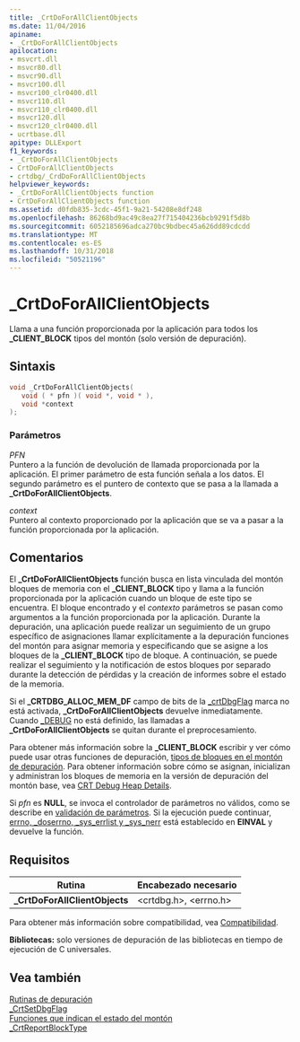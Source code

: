 ```yaml
---
title: _CrtDoForAllClientObjects
ms.date: 11/04/2016
apiname:
- _CrtDoForAllClientObjects
apilocation:
- msvcrt.dll
- msvcr80.dll
- msvcr90.dll
- msvcr100.dll
- msvcr100_clr0400.dll
- msvcr110.dll
- msvcr110_clr0400.dll
- msvcr120.dll
- msvcr120_clr0400.dll
- ucrtbase.dll
apitype: DLLExport
f1_keywords:
- _CrtDoForAllClientObjects
- CrtDoForAllClientObjects
- crtdbg/_CrdDoForAllClientObjects
helpviewer_keywords:
- _CrtDoForAllClientObjects function
- CrtDoForAllClientObjects function
ms.assetid: d0fdb835-3cdc-45f1-9a21-54208e8df248
ms.openlocfilehash: 86268bd9ac49c8ea27f715404236bcb9291f5d8b
ms.sourcegitcommit: 6052185696adca270bc9bdbec45a626dd89cdcdd
ms.translationtype: MT
ms.contentlocale: es-ES
ms.lasthandoff: 10/31/2018
ms.locfileid: "50521196"
---
```

# <a name="crtdoforallclientobjects"></a>_CrtDoForAllClientObjects

Llama a una función proporcionada por la aplicación para todos los **_CLIENT_BLOCK** tipos del montón (solo versión de depuración).

## <a name="syntax"></a>Sintaxis

```C
void _CrtDoForAllClientObjects(
   void ( * pfn )( void *, void * ),
   void *context
);
```

### <a name="parameters"></a>Parámetros

*PFN*<br/>
Puntero a la función de devolución de llamada proporcionada por la aplicación. El primer parámetro de esta función señala a los datos. El segundo parámetro es el puntero de contexto que se pasa a la llamada a **_CrtDoForAllClientObjects**.

*context*<br/>
Puntero al contexto proporcionado por la aplicación que se va a pasar a la función proporcionada por la aplicación.

## <a name="remarks"></a>Comentarios

El **_CrtDoForAllClientObjects** función busca en lista vinculada del montón bloques de memoria con el **_CLIENT_BLOCK** tipo y llama a la función proporcionada por la aplicación cuando un bloque de este tipo se encuentra. El bloque encontrado y el *contexto* parámetros se pasan como argumentos a la función proporcionada por la aplicación. Durante la depuración, una aplicación puede realizar un seguimiento de un grupo específico de asignaciones llamar explícitamente a la depuración funciones del montón para asignar memoria y especificando que se asigne a los bloques de la **_CLIENT_BLOCK** tipo de bloque. A continuación, se puede realizar el seguimiento y la notificación de estos bloques por separado durante la detección de pérdidas y la creación de informes sobre el estado de la memoria.

Si el **_CRTDBG_ALLOC_MEM_DF** campo de bits de la [_crtDbgFlag](../../c-runtime-library/crtdbgflag.md) marca no está activada, **_CrtDoForAllClientObjects** devuelve inmediatamente. Cuando [_DEBUG](../../c-runtime-library/debug.md) no está definido, las llamadas a **_CrtDoForAllClientObjects** se quitan durante el preprocesamiento.

Para obtener más información sobre la **_CLIENT_BLOCK** escribir y ver cómo puede usar otras funciones de depuración, [tipos de bloques en el montón de depuración](/visualstudio/debugger/crt-debug-heap-details). Para obtener información sobre cómo se asignan, inicializan y administran los bloques de memoria en la versión de depuración del montón base, vea [CRT Debug Heap Details](/visualstudio/debugger/crt-debug-heap-details).

Si *pfn* es **NULL**, se invoca el controlador de parámetros no válidos, como se describe en [validación de parámetros](../../c-runtime-library/parameter-validation.md). Si la ejecución puede continuar, [errno, _doserrno, _sys_errlist y _sys_nerr](../../c-runtime-library/errno-doserrno-sys-errlist-and-sys-nerr.md) está establecido en **EINVAL** y devuelve la función.

## <a name="requirements"></a>Requisitos

|Rutina|Encabezado necesario|
|-------------|---------------------|
|**_CrtDoForAllClientObjects**|\<crtdbg.h>, \<errno.h>|

Para obtener más información sobre compatibilidad, vea [Compatibilidad](../../c-runtime-library/compatibility.md).

**Bibliotecas:** solo versiones de depuración de las bibliotecas en tiempo de ejecución de C universales.

## <a name="see-also"></a>Vea también

[Rutinas de depuración](../../c-runtime-library/debug-routines.md)<br/>
[_CrtSetDbgFlag](crtsetdbgflag.md)<br/>
[Funciones que indican el estado del montón](/visualstudio/debugger/crt-debug-heap-details)<br/>
[_CrtReportBlockType](crtreportblocktype.md)<br/>
